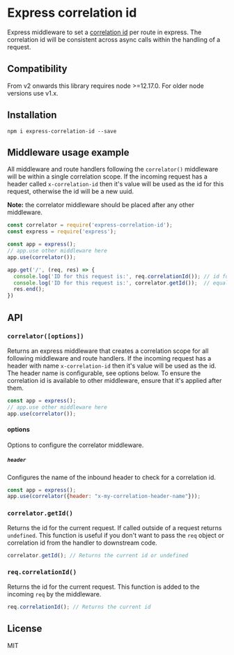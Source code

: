 # Express correlation id
Express middleware to set a [correlation id](https://github.com/toboid/correlation-id) per route in express. The correlation id will be consistent across async calls within the handling of a request.

## Compatibility

From v2 onwards this library requires node >=12.17.0. For older node versions use v1.x.

## Installation
```shell
npm i express-correlation-id --save
```

## Middleware usage example
All middleware and route handlers following the `correlator()` middleware will be within a single correlation scope. If the incoming request has a header called `x-correlation-id` then it's value will be used as the id for this request, otherwise the id will be a new uuid.

**Note:** the correlator middleware should be placed after any other middleware.

```javascript
const correlator = require('express-correlation-id');
const express = require('express');

const app = express();
// app.use other middleware here
app.use(correlator());

app.get('/', (req, res) => {
  console.log('ID for this request is:', req.correlationId()); // id for this request
  console.log('ID for this request is:', correlator.getId());  // equal to above, not dependant on the req object
  res.end();
})
```

## API

### `correlator([options])`
Returns an express middleware that creates a correlation scope for all following middleware and route handlers. If the incoming request has a header with name `x-correlation-id` then it's value will be used as the id. The header name is configurable, see options below.
To ensure the correlation id is available to other middleware, ensure that it's applied after them.

```javascript
const app = express();
// app.use other middleware here
app.use(correlator());
```

#### options
Options to configure the correlator middleware.

##### `header`
Configures the name of the inbound header to check for a correlation id.
```javascript
const app = express();
app.use(correlator({header: "x-my-correlation-header-name"}));
```

### `correlator.getId()`
Returns the id for the current request. If called outside of a request returns `undefined`. This function is useful if you don't want to pass the `req` object or correlation id from the handler to downstream code.

```javascript
correlator.getId(); // Returns the current id or undefined
```

### `req.correlationId()`
Returns the id for the current request. This function is added to the incoming `req` by the middleware.

```javascript
req.correlationId(); // Returns the current id
```

## License
MIT

